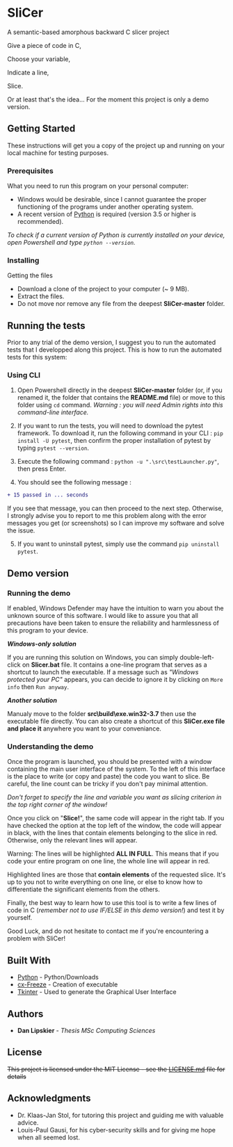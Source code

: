 # SliCer
A semantic-based amorphous backward C slicer project

Give a piece of code in C,

Choose your variable,

Indicate a line,

Slice.


Or at least that's the idea... For the moment this project is only a demo version.

## Getting Started

These instructions will get you a copy of the project up and running on your local machine for testing purposes.

### Prerequisites

What you need to run this program on your personal computer:

- Windows would be desirable, since I cannot guarantee the proper functioning of the programs under another operating system.
- A recent version of [Python](https://www.python.org/downloads/) is required (version 3.5 or higher is recommended). 

*To check if a current version of Python is currently installed on your device, open Powershell and type `python --version`.*

### Installing

Getting the files

- Download a clone of the project to your computer (~ 9 MB).
- Extract the files.
- Do not move nor remove any file from the deepest **SliCer-master** folder.

## Running the tests

Prior to any trial of the demo version, I suggest you to run the automated tests that I developped along this project.
This is how to run the automated tests for this system: 

### Using CLI

1. Open Powershell directly in the deepest **SliCer-master** folder (or, if you renamed it, the folder that contains the **README.md** file)
or move to this folder using `cd` command. *Warning : you will need Admin rights into this command-line interface.*

2. If you want to run the tests, you will need to download the pytest framework. To download it, run the following command in your CLI :
`pip install -U pytest`, then confirm the proper installation of pytest by typing `pytest --version`.

3. Execute the following command : `python -u ".\src\testLauncher.py"`, then press Enter.

4. You should see the following message :

```diff
+ 15 passed in ... seconds
```

If you see that message, you can then proceed to the next step. Otherwise, I strongly advise you to report to me this problem 
along with the error messages you get (or screenshots) so I can improve my software and solve the issue.

5. If you want to uninstall pytest, simply use the command `pip uninstall pytest`.

## Demo version

### Running the demo

If enabled, Windows Defender may have the intuition to warn you about the unknown source of this software. I would like to assure you
that all precautions have been taken to ensure the reliability and harmlessness of this program to your device.

***Windows-only solution***

If you are running this solution on Windows, you can simply double-left-click on **Slicer.bat** file.
It contains a one-line program that serves as a shortcut to launch the executable.
If a message such as *"Windows protected your PC"* appears, you can decide to ignore it by clicking on `More info` then `Run anyway`.

***Another solution***

Manualy move to the folder **src\build\exe.win32-3.7** then use the executable file directly. You can also create a shortcut of
this **SliCer.exe file and place it** anywhere you want to your conveniance.

### Understanding the demo

Once the program is launched, you should be presented with a window containing the main user interface of the system. To the left of this interface is the place to write (or copy and paste) the code you want to slice. Be careful, the line count can be tricky if you don't pay minimal attention.

*Don't forget to specify the line and variable you want as slicing criterion in the top right corner of the window!*

Once you click on "**Slice!**", the same code will appear in the right tab. If you have checked the option at the top left of the window, the code will appear in black, with the lines that contain elements belonging to the slice in red. Otherwise, only the relevant lines will appear.

Warning: The lines will be highlighted **ALL IN FULL**. This means that if you code your entire program on one line, the whole line will appear in red.

Highlighted lines are those that **contain elements** of the requested slice. It's up to you not to write everything on one line, or else to know how to differentiate the significant elements from the others.

Finally, the best way to learn how to use this tool is to write a few lines of code in C (*remember not to use IF/ELSE in this demo version!*) and test it by yourself.

Good Luck, and do not hesitate to contact me if you're encountering a problem with SliCer!

## Built With

* [Python](https://www.python.org/downloads/) - Python/Downloads
* [cx-Freeze](https://cx-freeze.readthedocs.io/en/latest/#) - Creation of executable
* [Tkinter](https://wiki.python.org/moin/TkInter) - Used to generate the Graphical User Interface

## Authors

* **Dan Lipskier** - *Thesis MSc Computing Sciences*

## License

~~This project is licensed under the MIT License - see the [LICENSE.md](LICENSE.md) file for details~~

## Acknowledgments

* Dr. Klaas-Jan Stol, for tutoring this project and guiding me with valuable advice.
* Louis-Paul Gausi, for his cyber-security skills and for giving me hope when all seemed lost.


